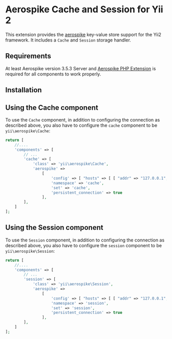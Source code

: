 Aerospike Cache and Session for Yii 2
===============================================

This extension provides the [aerospike](http://http://www.aerospike.com) key-value store support for the Yii2 framework.
It includes a `Cache` and `Session` storage handler.

Requirements
------------

At least Aerospike version 3.5.3 Server and [Aerospike PHP Extension](http://www.aerospike.com/docs/client/php/install/) is required for all components to work properly.

Installation
------------


Using the Cache component
-------------------------

To use the `Cache` component, in addition to configuring the connection as described above,
you also have to configure the `cache` component to be `yii\aerospike\Cache`:

```php
return [
    //....
    'components' => [
        // ...
        'cache' => [
            'class' => 'yii\aerospike\Cache',
            'aerospike' =>
                [
                    'config' => [ "hosts" => [ [ "addr" => "127.0.0.1", "port" => 3000 ] ]],
                    'namespace' => 'cache',
                    'set' => 'cache',
                    'persistent_connection' => true
                ],
        ],
    ]
];
```

Using the Session component
---------------------------

To use the `Session` component, in addition to configuring the connection as described above,
you also have to configure the `session` component to be `yii\aerospike\Session`:

```php
return [
    //....
    'components' => [
        // ...
        'session' => [
            'class' => 'yii\aerospike\Session',
            'aerospike' =>
                [
                    'config' => [ "hosts" => [ [ "addr" => "127.0.0.1", "port" => 3000 ] ]],
                    'namespace' => 'session',
                    'set' => 'session',
                    'persistent_connection' => true
                ],
        ],
    ]
];
```